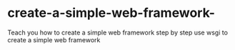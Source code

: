 # create-a-simple-web-framework-
Teach you how to create a simple web framework step by step
use wsgi to create a simple web framework
